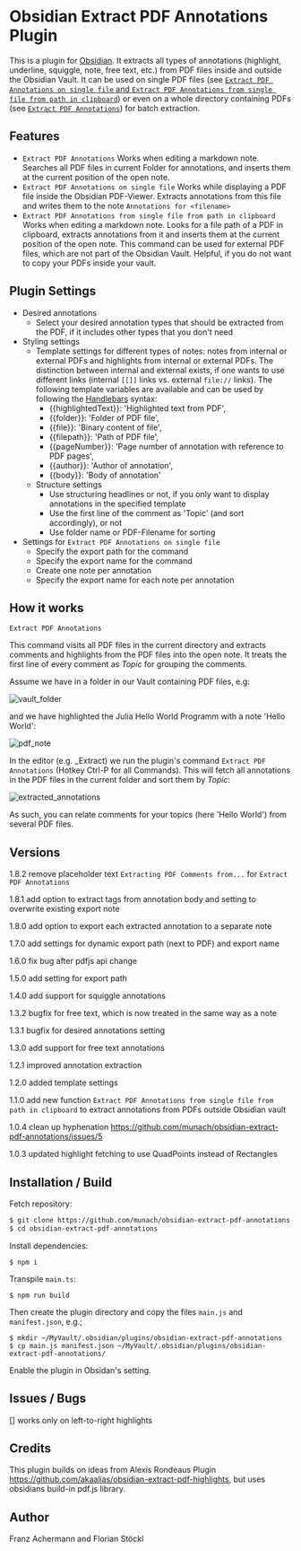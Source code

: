 # Obsidian Extract PDF Annotations Plugin

This is a plugin for [Obsidian](https://obsidian.md). It extracts all types of annotations (highlight, underline, squiggle, note, free text, etc.) from PDF files inside and outside the Obsidian Vault.
It can be used on single PDF files (see [`Extract PDF Annotations on single file` and `Extract PDF Annotations from single file from path in clipboard`](#commands)) or even on a whole directory containing PDFs (see [`Extract PDF Annotations`](#commands)) for batch extraction.

## Features
* `Extract PDF Annotations` Works when editing a markdown note. Searches all PDF files in current Folder for annotations, and inserts them at the current position of the open note. 
* `Extract PDF Annotations on single file` Works while displaying a PDF file inside the Obsidian PDF-Viewer. Extracts annotations from this file and writes them to the note `Annotations for <filename>`
* `Extract PDF Annotations from single file from path in clipboard` Works when editing a markdown note. Looks for a file path of a PDF in clipboard, extracts annotations from it and inserts them at the current position of the open note. This command can be used for external PDF files, which are not part of the Obsidian Vault. Helpful, if you do not want to copy your PDFs inside your vault.

## Plugin Settings
* Desired annotations
	* Select your desired annotation types that should be extracted from the PDF, if it includes other types that you don't need
* Styling settings
	* Template settings for different types of notes: notes from internal or external PDFs and highlights from internal or external PDFs. The distinction between internal and external exists, if one wants to use different links (internal `[[]]` links vs. external `file://` links). The following template variables are available and can be used by following the [Handlebars]('https://handlebarsjs.com/guide/expressions.html') syntax: 
		- {{highlightedText}}: 'Highlighted text from PDF',
		- {{folder}}: 'Folder of PDF file',
		- {{file}}: 'Binary content of file',
		- {{filepath}}: 'Path of PDF file',
		- {{pageNumber}}: 'Page number of annotation with reference to PDF pages',
		- {{author}}: 'Author of annotation',
		- {{body}}: 'Body of annotation'
	* Structure settings
		* Use structuring headlines or not, if you only want to display annotations in the specified template
		* Use the first line of the comment as 'Topic' (and sort accordingly), or not
		* Use folder name or PDF-Filename for sorting
* Settings for `Extract PDF Annotations on single file`
	* Specify the export path for the command
	* Specify the export name for the command
	* Create one note per annotation
	* Specify the export name for each note per annotation

## How it works
`Extract PDF Annotations`

This command visits all PDF files in the current directory and extracts comments and highlights from the PDF files into the open note. It treats the first line of every comment as *Topic* for grouping the comments. 

Assume we have in a folder in our Vault containing PDF files, e.g: 

![vault_folder](https://github.com/munach/obsidian-pdf-annotations/blob/master/img/vault_folder.jpg?raw=true)

and we have highlighted the Julia Hello World Programm with a note 'Hello World': 

![pdf_note](https://github.com/munach/obsidian-pdf-annotations/blob/master/img/pdf_note.jpg?raw=true)

In the editor (e.g. \_Extract) we run the plugin's command  `Extract PDF Annotations` (Hotkey Ctrl-P for all Commands). This will fetch all annotations in the PDF files in the current folder and sort them by *Topic*: 

![extracted_annotations](https://github.com/munach/obsidian-pdf-annotations/blob/master/img/extracted_annotations.jpg?raw=true)

As such, you can relate comments for your topics (here 'Hello World') from several PDF files.

## Versions
1.8.2 remove placeholder text `Extracting PDF Comments from...` for `Extract PDF Annotations`

1.8.1 add option to extract tags from annotation body and setting to overwrite existing export note

1.8.0 add option to export each extracted annotation to a separate note

1.7.0 add settings for dynamic export path (next to PDF) and export name

1.6.0 fix bug after pdfjs api change

1.5.0 add setting for export path

1.4.0 add support for squiggle annotations

1.3.2 bugfix for free text, which is now treated in the same way as a note 

1.3.1 bugfix for desired annotations setting

1.3.0 add support for free text annotations

1.2.1 improved annotation extraction

1.2.0 added template settings

1.1.0 add new function `Extract PDF Annotations from single file from path in clipboard` to extract annotations from PDFs outside Obsidian vault

1.0.4 clean up hyphenation https://github.com/munach/obsidian-extract-pdf-annotations/issues/5

1.0.3 updated highlight fetching to use QuadPoints instead of Rectangles

## Installation / Build

Fetch repository: 
```bash
$ git clone https://github.com/munach/obsidian-extract-pdf-annotations.git
$ cd obsidian-extract-pdf-annotations
```
Install dependencies: 
```
$ npm i
```

Transpile `main.ts`: 
```
$ npm run build
```

Then create the plugin directory and copy the files `main.js` and `manifest.json`, e.g.; 
```
$ mkdir ~/MyVault/.obsidian/plugins/obsidian-extract-pdf-annotations
$ cp main.js manifest.json ~/MyVault/.obsidian/plugins/obsidian-extract-pdf-annotations/
```

Enable the plugin in Obsidan's setting. 

## Issues / Bugs

[] works only on left-to-right highlights 

## Credits

This plugin builds on ideas from Alexis Rondeaus Plugin https://github.com/akaalias/obsidian-extract-pdf-highlights, but uses obsidians build-in pdf.js library. 

## Author

Franz Achermann and Florian Stöckl



